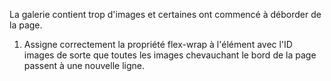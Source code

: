 La galerie contient trop d'images et certaines ont commencé à déborder de la page.

1. Assigne correctement la propriété flex-wrap à l'élément avec l'ID images de sorte que toutes les images chevauchant le bord de la page passent à une nouvelle ligne.
